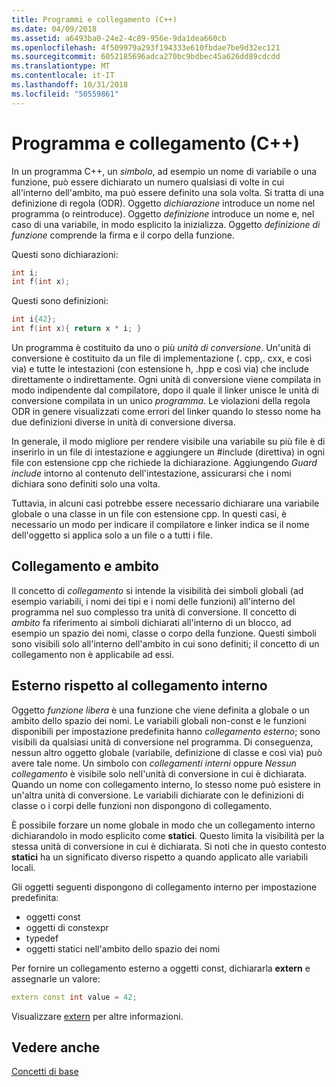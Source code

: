 ```yaml
---
title: Programmi e collegamento (C++)
ms.date: 04/09/2018
ms.assetid: a6493ba0-24e2-4c89-956e-9da1dea660cb
ms.openlocfilehash: 4f509979a293f194333e610fbdae7be9d32ec121
ms.sourcegitcommit: 6052185696adca270bc9bdbec45a626dd89cdcdd
ms.translationtype: MT
ms.contentlocale: it-IT
ms.lasthandoff: 10/31/2018
ms.locfileid: "50559861"
---
```

# <a name="program-and-linkage-c"></a>Programma e collegamento (C++)

In un programma C++, un *simbolo*, ad esempio un nome di variabile o una funzione, può essere dichiarato un numero qualsiasi di volte in cui all'interno dell'ambito, ma può essere definito una sola volta. Si tratta di una definizione di regola (ODR). Oggetto *dichiarazione* introduce un nome nel programma (o reintroduce). Oggetto *definizione* introduce un nome e, nel caso di una variabile, in modo esplicito la inizializza. Oggetto *definizione di funzione* comprende la firma e il corpo della funzione.

Questi sono dichiarazioni:

```cpp
int i;
int f(int x);
```

Questi sono definizioni:

```cpp
int i{42};
int f(int x){ return x * i; }
```

Un programma è costituito da uno o più *unità di conversione*. Un'unità di conversione è costituito da un file di implementazione (. cpp,. cxx, e così via) e tutte le intestazioni (con estensione h, .hpp e così via) che include direttamente o indirettamente. Ogni unità di conversione viene compilata in modo indipendente dal compilatore, dopo il quale il linker unisce le unità di conversione compilata in un unico *programma*. Le violazioni della regola ODR in genere visualizzati come errori del linker quando lo stesso nome ha due definizioni diverse in unità di conversione diversa.

In generale, il modo migliore per rendere visibile una variabile su più file è di inserirlo in un file di intestazione e aggiungere un #include (direttiva) in ogni file con estensione cpp che richiede la dichiarazione. Aggiungendo *Guard include* intorno al contenuto dell'intestazione, assicurarsi che i nomi dichiara sono definiti solo una volta.

Tuttavia, in alcuni casi potrebbe essere necessario dichiarare una variabile globale o una classe in un file con estensione cpp. In questi casi, è necessario un modo per indicare il compilatore e linker indica se il nome dell'oggetto si applica solo a un file o a tutti i file.

## <a name="linkage-vs-scope"></a>Collegamento e ambito

Il concetto di *collegamento* si intende la visibilità dei simboli globali (ad esempio variabili, i nomi dei tipi e i nomi delle funzioni) all'interno del programma nel suo complesso tra unità di conversione. Il concetto di *ambito* fa riferimento ai simboli dichiarati all'interno di un blocco, ad esempio un spazio dei nomi, classe o corpo della funzione. Questi simboli sono visibili solo all'interno dell'ambito in cui sono definiti; il concetto di un collegamento non è applicabile ad essi.

## <a name="external-vs-internal-linkage"></a>Esterno rispetto al collegamento interno

Oggetto *funzione libera* è una funzione che viene definita a globale o un ambito dello spazio dei nomi. Le variabili globali non-const e le funzioni disponibili per impostazione predefinita hanno *collegamento esterno*; sono visibili da qualsiasi unità di conversione nel programma. Di conseguenza, nessun altro oggetto globale (variabile, definizione di classe e così via) può avere tale nome. Un simbolo con *collegamenti interni* oppure *Nessun collegamento* è visibile solo nell'unità di conversione in cui è dichiarata. Quando un nome con collegamento interno, lo stesso nome può esistere in un'altra unità di conversione. Le variabili dichiarate con le definizioni di classe o i corpi delle funzioni non dispongono di collegamento.

È possibile forzare un nome globale in modo che un collegamento interno dichiarandolo in modo esplicito come **statici**. Questo limita la visibilità per la stessa unità di conversione in cui è dichiarata. Si noti che in questo contesto **statici** ha un significato diverso rispetto a quando applicato alle variabili locali.

Gli oggetti seguenti dispongono di collegamento interno per impostazione predefinita:
- oggetti const
- oggetti di constexpr
- typedef
- oggetti statici nell'ambito dello spazio dei nomi

Per fornire un collegamento esterno a oggetti const, dichiararla **extern** e assegnarle un valore:

```cpp
extern const int value = 42;
```

Visualizzare [extern](extern-cpp.md) per altre informazioni.

## <a name="see-also"></a>Vedere anche

[Concetti di base](../cpp/basic-concepts-cpp.md)